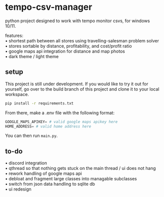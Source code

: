 # tempo-csv-manager

python project designed to work with tempo monitor csvs, for windows 10/11.

features:  
• shortest path between all stores using travelling-salesman problem solver  
• stores sortable by distance, profitability, and cost/profit ratio  
• google maps api integration for distance and map photos  
• dark theme / light theme  

## setup

This project is still under development. If you would like to try it out for yourself, go over to the build branch of this project and clone it to your local workspace.

```bash
pip install -r requirements.txt
```

From there, make a .env file with the following format:

```python
GOOGLE_MAPS_APIKEY= # valid google maps apikey here
HOME_ADDRESS= # valid home address here
```

You can then run ```main.py```.

## to-do
• discord integration  
• qthread so that nothing gets stuck on the main thread / ui does not hang  
• rework handling of google maps api  
• debloat and fragment large classes into managable subclasses  
• switch from json data handling to sqlite db  
• ui redesign  

